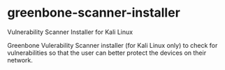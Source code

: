 # greenbone-scanner-installer
Vulnerability Scanner Installer for Kali Linux

Greenbone Vulerability Scanner installer (for Kali Linux only) to check for vulnerabilities so that the user can better protect the devices on their network.
